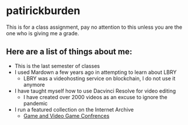 # patirickburden
This is for a class assignment, pay no attention to this unless you are the one who is giving me a grade.

Here are a list of things about me:
-
* This is the last semester of classes
* I used Mardown a few years ago in attempting to learn about LBRY
    * LBRY was a videohosting service on blockchain, I do not use it anymore
* I have taught myself how to use Dacvinci Resolve for video editing
    * I have created over 2000 videos as an excuse to ignore the pandemic
* I run a featured collection on the Internet Archive
    * [Game and Video Game Confrences](https://archive.org/details/gameconferences)
